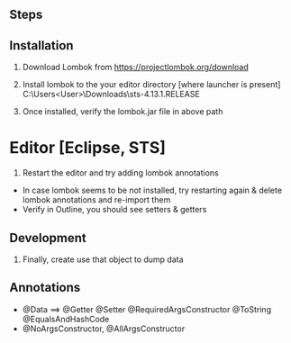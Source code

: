 ## Steps

## Installation
1. Download Lombok from 
https://projectlombok.org/download

2. Install lombok to the your editor directory [where launcher is present]
C:\Users\<User>\Downloads\sts-4.13.1.RELEASE

3. Once installed, verify the lombok.jar file in above path

# Editor [Eclipse, STS]
1. Restart the editor and try adding lombok annotations
- In case lombok seems to be not installed, try restarting again 
& delete lombok annotations and re-import them
- Verify in Outline, you should see setters & getters

## Development
1. Finally, create use that object to dump data

## Annotations
- @Data ==> @Getter @Setter @RequiredArgsConstructor @ToString @EqualsAndHashCode
- @NoArgsConstructor, @AllArgsConstructor